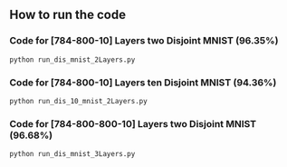 ## How to run the code

### Code for [784-800-10] Layers two Disjoint MNIST (96.35%)
```
python run_dis_mnist_2Layers.py
```

### Code for [784-800-10] Layers ten Disjoint MNIST (94.36%)
```
python run_dis_10_mnist_2Layers.py
```

### Code for [784-800-800-10] Layers two Disjoint MNIST (96.68%)
```
python run_dis_mnist_3Layers.py
```
